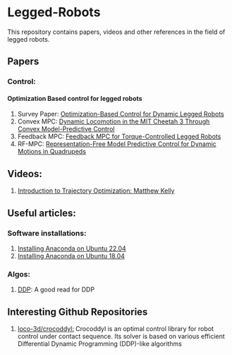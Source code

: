 # Legged-Robots
This repository contains papers, videos and other references in the field of legged robots. 

## Papers
### Control: 
#### Optimization Based control for legged robots

1. Survey Paper: [Optimization-Based Control for Dynamic Legged Robots](https://arxiv.org/abs/2211.11644)
2. Convex MPC: [Dynamic Locomotion in the MIT Cheetah 3 Through Convex Model-Predictive Control](https://ieeexplore.ieee.org/document/8594448)
3. Feedback MPC: [Feedback MPC for Torque-Controlled Legged Robots](https://arxiv.org/abs/1905.06144)
4. RF-MPC: [Representation-Free Model Predictive Control for Dynamic Motions in Quadrupeds](https://arxiv.org/abs/2012.10002)

## Videos: 
1. [Introduction to Trajectory Optimization: Matthew Kelly](https://www.youtube.com/watch?v=wlkRYMVUZTs)

## Useful articles:

### Software installations:
1. [Installing Anaconda on Ubuntu 22.04](https://linuxhint.com/install-anaconda-ubuntu-22-04/)
2. [Installing Anaconda on Ubuntu 18.04](https://www.digitalocean.com/community/tutorials/how-to-install-anaconda-on-ubuntu-18-04-quickstart)

### Algos:
1. [DDP](http://www.imgeorgiev.com/2023-02-01-ddp/): A good read for DDP

## Interesting Github Repositories

1. [loco-3d/crocoddyl:](https://github.com/loco-3d/crocoddyl)
Crocoddyl is an optimal control library for robot control under contact sequence. Its solver is based on various efficient Differential Dynamic Programming (DDP)-like algorithms
